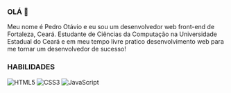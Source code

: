 ### OLÁ 👋

Meu nome é Pedro Otávio e eu sou um desenvolvedor web front-end de Fortaleza, Ceará. Estudante de Ciências da Computação na Universidade Estadual do Ceará e em meu tempo livre pratico desenvolvimento web para me tornar um desenvolvedor de sucesso!

### HABILIDADES

![HTML5](https://img.shields.io/badge/-HTML5-232323?style=flat&labelColor=E34F26&logo=html5&logoColor=ffffff)
![CSS3](https://img.shields.io/badge/-CSS3-232323?style=flat&labelColor=1572B6&logo=css3&logoColor=ffffff)
![JavaScript](https://img.shields.io/badge/-JavaScript-232323?style=flat&labelColor=000000&logo=javascript&logoColor=F7DF1E)
<!--

**PedroOtavio21/PedroOtavio21** is a ✨ _special_ ✨ repository because its `README.md` (this file) appears on your GitHub profile.

Here are some ideas to get you started:

- Adcionar stacks que domino até o momento
- Adcionar um sobre mais caprichado 
- Evoluir mais a cada dia!

-->
